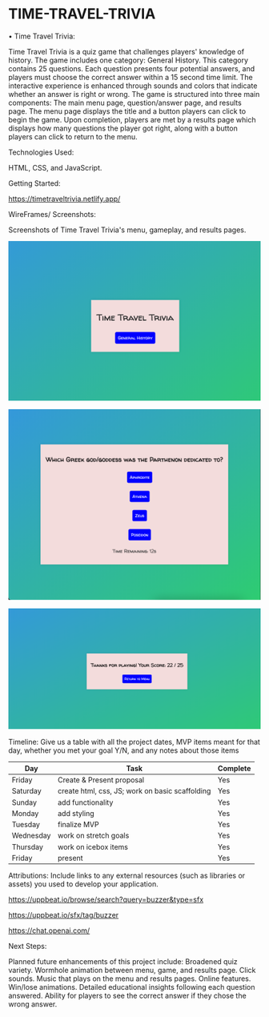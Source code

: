 # TIME-TRAVEL-TRIVIA
•	Time Travel Trivia: 



Time Travel Trivia is a quiz game that challenges players' knowledge of history. The game includes one category: General History. This category contains 25 questions. Each question presents four potential answers, and players must choose the correct answer within a 15 second time limit. The interactive experience is enhanced through sounds and colors that indicate whether an answer is right or wrong. The game is structured into three main components: The main menu page, question/answer page, and results page. The menu page displays the title and a button players can click to begin the game. Upon completion, players are met by a results page which displays how many questions the player got right, along with a button players can click to return to the menu. 

Technologies Used: 

HTML, CSS, and JavaScript.

Getting Started: 

https://timetraveltrivia.netlify.app/

WireFrames/ Screenshots: 

Screenshots of Time Travel Trivia's menu, gameplay, and results pages. 

![Alt text](assets/menu.png)

![Alt text](assets/game.png)

![Alt text](assets/results.png)

Timeline: Give us a table with all the project dates, MVP items meant for that day, whether you met your goal Y/N, and any notes about those items

| Day       | Task                                            | Complete |
|-----------|-------------------------------------------------|----------|
| Friday    | Create & Present proposal                       | Yes      |
| Saturday  | create html, css, JS; work on basic scaffolding | Yes      |
| Sunday    | add functionality                               | Yes      |
| Monday    | add styling                                     | Yes      |
| Tuesday   | finalize MVP                                    | Yes      |
| Wednesday | work on stretch goals                           | Yes      |
| Thursday  | work on icebox items                            | Yes      |
| Friday    | present                                         | Yes      |

Attributions: Include links to any external resources (such as libraries or assets) you used to develop your application.

https://uppbeat.io/browse/search?query=buzzer&type=sfx

https://uppbeat.io/sfx/tag/buzzer

https://chat.openai.com/

Next Steps: 

Planned future enhancements of this project include: 
    Broadened quiz variety.
    Wormhole animation between menu, game, and results page. 
    Click sounds.
    Music that plays on the menu and results pages. 
    Online features.
    Win/lose animations.
    Detailed educational insights following each question answered.
    Ability for players to see the correct answer if they chose the wrong answer.
